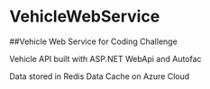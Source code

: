 # VehicleWebService

##Vehicle Web Service for Coding Challenge

Vehicle API built with ASP.NET WebApi and Autofac

Data stored in Redis Data Cache on Azure Cloud


